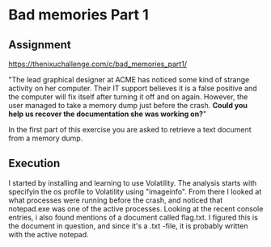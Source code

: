 # Bad memories Part 1

## Assignment
https://thenixuchallenge.com/c/bad_memories_part1/

"The lead graphical designer at ACME has noticed some kind of strange activity on her computer. Their IT support believes it is a false positive and the computer will fix itself after turning it off and on again. However, the user managed to take a memory dump just before the crash. **Could you help us recover the documentation she was working on?**"

In the first part of this exercise you are asked to retrieve a text document from a memory dump. 

## Execution

I started by installing and learning to use Volatility. The analysis starts with specifyin the os profile to Volatility using "imageinfo". From there I looked at what processes were running before the crash, and noticed that notepad.exe was one of the active processes. Looking at the recent console entries, i also found mentions of a document called flag.txt. I figured this is the document in question, and since it's a .txt -file, it is probably written with the active notepad.
